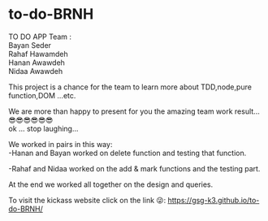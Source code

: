 # to-do-BRNH
TO DO APP
Team :<br>
Bayan Seder<br>
Rahaf Hawamdeh<br>
Hanan Awawdeh<br>
Nidaa Awawdeh<br>

This project is a chance for the team to learn more about
TDD,node,pure function,DOM ...etc.

We are more than happy to present for you the amazing team work result...
:sunglasses::sunglasses::sunglasses::sunglasses::sunglasses::sunglasses:<br>
ok ... stop laughing...

We worked in pairs in this way: <br>
-Hanan and Bayan worked on delete function and testing that function.

-Rahaf and Nidaa worked on the add & mark functions and the testing part.

At the end we worked all together on the design and queries.

To visit the kickass website click on the link :stuck_out_tongue_winking_eye::
https://gsg-k3.github.io/to-do-BRNH/
